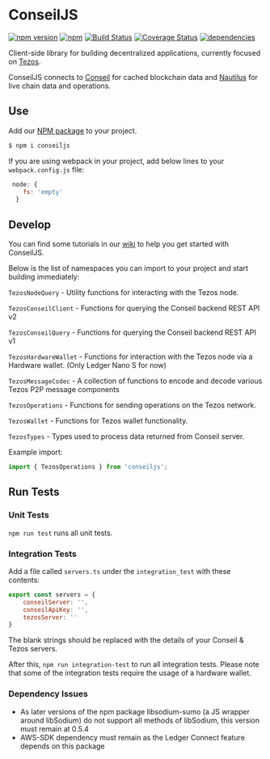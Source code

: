 # ConseilJS

[![npm version](https://img.shields.io/npm/v/conseiljs.svg)](https://www.npmjs.com/package/conseiljs)
[![npm](https://img.shields.io/npm/dm/conseiljs.svg)](https://www.npmjs.com/package/conseiljs)
[![Build Status](https://travis-ci.org/Cryptonomic/ConseilJS.svg?branch=master)](https://travis-ci.org/Cryptonomic/ConseilJS)
[![Coverage Status](https://coveralls.io/repos/github/Cryptonomic/ConseilJS/badge.svg?branch=master)](https://coveralls.io/github/Cryptonomic/ConseilJS?branch=master)
[![dependencies](https://david-dm.org/Cryptonomic/ConseilJS/status.svg)](https://david-dm.org/Cryptonomic/ConseilJS)

Client-side library for building decentralized applications, currently focused on [Tezos](http://tezos.com/).

ConseilJS connects to [Conseil](https://github.com/Cryptonomic/Conseil) for cached blockchain data and [Nautilus](https://github.com/Cryptonomic/Nautilus) for live chain data and operations.

## Use

Add our [NPM package](https://www.npmjs.com/package/conseiljs) to your project.

```bash
$ npm i conseiljs

```

If you are using webpack in your project, add below lines to your `webpack.config.js` file:

```javascript
 node: {
    fs: 'empty'
  }
```  

## Develop

You can find some tutorials in our [wiki](https://github.com/Cryptonomic/ConseilJS/wiki/Tutorial:-Querying-for-Tezos-alphanet-data-using-the-ConseilJS-v2-API) to help you get started with ConseilJS.

Below is the list of namespaces you can import to your project and start building immediately:

`TezosNodeQuery` - Utility functions for interacting with the Tezos node.

`TezosConseilClient` - Functions for querying the Conseil backend REST API v2

`TezosConseilQuery` - Functions for querying the Conseil backend REST API v1

`TezosHardwareWallet` - Functions for interaction with the Tezos node via a Hardware wallet. (Only Ledger Nano S for now)

`TezosMessageCodec` - A collection of functions to encode and decode various Tezos P2P message components

`TezosOperations` - Functions for sending operations on the Tezos network.

`TezosWallet` - Functions for Tezos wallet functionality.

`TezosTypes` - Types used to process data returned from Conseil server.

Example import:

```javascript
import { TezosOperations } from 'conseiljs';
```

## Run Tests

### Unit Tests

`npm run test` runs all unit tests.

### Integration Tests

Add a file called `servers.ts` under the `integration_test` with these contents:

```javascript
export const servers = {
    conseilServer: '',
    conseilApiKey: '',
    tezosServer: ''
}
```

The blank strings should be replaced with the details of your Conseil & Tezos servers.

After this, `npm run integration-test` to run all integration tests.
Please note that some of the integration tests require the usage of a hardware wallet.

### Dependency Issues
- As later versions of the npm package libsodium-sumo (a JS wrapper around libSodium) do not support all methods of libSodium, this version must remain at 0.5.4
- AWS-SDK dependency must remain as the Ledger Connect feature depends on this package
